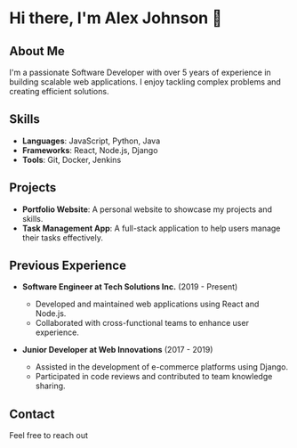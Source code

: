 # Hi there, I'm Alex Johnson 👋

## About Me
I'm a passionate Software Developer with over 5 years of experience in building scalable web applications. I enjoy tackling complex problems and creating efficient solutions.

## Skills
- **Languages**: JavaScript, Python, Java
- **Frameworks**: React, Node.js, Django
- **Tools**: Git, Docker, Jenkins

## Projects
- **Portfolio Website**: A personal website to showcase my projects and skills.
- **Task Management App**: A full-stack application to help users manage their tasks effectively.

## Previous Experience
- **Software Engineer at Tech Solutions Inc.** (2019 - Present)
  - Developed and maintained web applications using React and Node.js.
  - Collaborated with cross-functional teams to enhance user experience.

- **Junior Developer at Web Innovations** (2017 - 2019)
  - Assisted in the development of e-commerce platforms using Django.
  - Participated in code reviews and contributed to team knowledge sharing.

## Contact
Feel free to reach out
